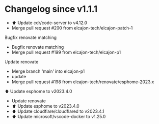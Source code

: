 # Changelog since v1.1.1
- ⬆️ Update cdr/code-server to v4.12.0 
- Merge pull request #200 from elcajon-tech/elcajon-patch-1

Bugfix renovate matching 
- Bugfix renovate matching 
- Merge pull request #199 from elcajon-tech/elcajon-p1

Update renovate 
- Merge branch 'main' into elcajon-p1 
- update 
- Merge pull request #198 from elcajon-tech/renovate/esphome-2023.x

⬆️ Update esphome to v2023.4.0 
- Update renovate 
- ⬆️ Update esphome to v2023.4.0 
- ⬆️ Update cloudflare/cloudflared to v2023.4.1 
- ⬆️ Update microsoft/vscode-docker to v1.25.0 
